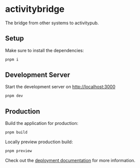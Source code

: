 # activitybridge
The bridge from other systems to activitypub.

## Setup

Make sure to install the dependencies:

```bash
pnpm i
```

## Development Server

Start the development server on <http://localhost:3000>

```bash
pnpm dev
```

## Production

Build the application for production:

```bash
pnpm build
```

Locally preview production build:

```bash
pnpm preview
```

Check out the [deployment documentation](https://nitro.unjs.io/deploy) for more information.
